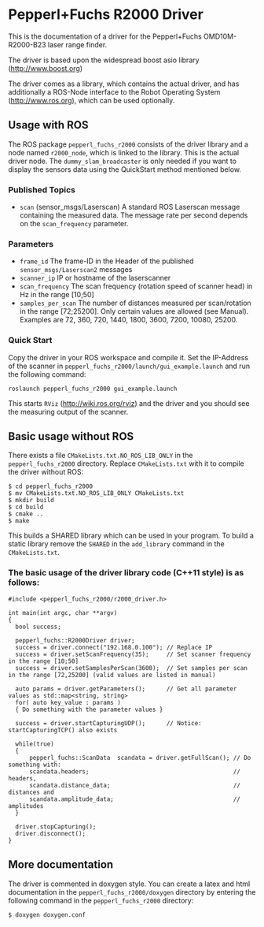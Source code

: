 Pepperl+Fuchs R2000 Driver
===============================

This is the documentation of a driver for the Pepperl+Fuchs OMD10M-R2000-B23 laser range finder.

The driver is based upon the widespread boost asio library (<http://www.boost.org>)

The driver comes as a library, which contains the actual driver, and has additionally a ROS-Node interface to the Robot Operating System (<http://www.ros.org>), which can be used optionally.


Usage with ROS
---------------------------
The ROS package `pepperl_fuchs_r2000` consists of the driver library and a node named `r2000_node`, which is linked to the library. This is the actual driver node. The `dummy_slam_broadcaster` is only needed if you want to display the sensors data using the QuickStart method mentioned below.

### Published Topics

- `scan` (sensor_msgs/Laserscan) A standard ROS Laserscan message containing the measured data. The message rate per second depends on the `scan_frequency` parameter.

### Parameters

- `frame_id` The frame-ID in the Header of the published `sensor_msgs/Laserscan2` messages
- `scanner_ip` IP or hostname of the laserscanner
- `scan_frequency` The scan frequency (rotation speed of scanner head) in Hz in the range [10;50]
- `samples_per_scan` The number of distances measured per scan/rotation in the range [72;25200]. Only certain values are allowed (see Manual). Examples are 72, 360, 720, 1440, 1800, 3600, 7200, 10080, 25200.

### Quick Start

Copy the driver in your ROS workspace and compile it.
Set the IP-Address of the scanner in `pepperl_fuchs_r2000/launch/gui_example.launch` and run the following command:

    roslaunch pepperl_fuchs_r2000 gui_example.launch

This starts `RViz` (http://wiki.ros.org/rviz) and the driver and you should see the measuring output of the scanner.

Basic usage without ROS
---------------------------
There exists a file `CMakeLists.txt.NO_ROS_LIB_ONLY` in the `pepperl_fuchs_r2000` directory.
Replace `CMakeLists.txt` with it to compile the driver without ROS:

    $ cd pepperl_fuchs_r2000
    $ mv CMakeLists.txt.NO_ROS_LIB_ONLY CMakeLists.txt
    $ mkdir build
    $ cd build
    $ cmake ..
    $ make

This builds a SHARED library which can be used in your program. 
To build a static library remove the `SHARED` in the `add_library` command in the `CMakeLists.txt`.

### The basic usage of the driver library code (C++11 style) is as follows:

    #include <pepperl_fuchs_r2000/r2000_driver.h>

    int main(int argc, char **argv)
    {
      bool success;

      pepperl_fuchs::R2000Driver driver;
      success = driver.connect("192.168.0.100"); // Replace IP
      success = driver.setScanFrequency(35);     // Set scanner frequency in the range [10;50]
      success = driver.setSamplesPerScan(3600);  // Set samples per scan in the range [72,25200] (valid values are listed in manual)

      auto params = driver.getParameters();      // Get all parameter values as std::map<string, string>
      for( auto key_value : params )
      { Do something with the parameter values }

      success = driver.startCapturingUDP();      // Notice: startCapturingTCP() also exists

      while(true)
      {
          pepperl_fuchs::ScanData  scandata = driver.getFullScan(); // Do something with:
          scandata.headers;                                         // headers,
          scandata.distance_data;                                   // distances and
          scandata.amplitude_data;                                  // amplitudes
      }

      driver.stopCapturing();
      driver.disconnect();
    }

More documentation
-------------------------
The driver is commented in doxygen style. 
You can create a latex and html documentation in the `pepperl_fuchs_r2000/doxygen` directory 
by entering the following command in the `pepperl_fuchs_r2000` directory:

    $ doxygen doxygen.conf
    

